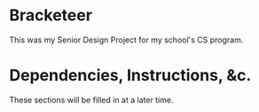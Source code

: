 # Bracketeer

This was my Senior Design Project for my school's CS program.

# Dependencies, Instructions, &c.

These sections will be filled in at a later time.
